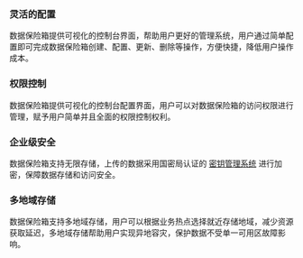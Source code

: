 ### 灵活的配置
数据保险箱提供可视化的控制台界面，帮助用户更好的管理系统，用户通过简单配置即可完成数据保险箱创建、配置、更新、删除等操作，方便快捷，降低用户操作成本。

### 权限控制
数据保险箱提供可视化的控制台配置界面，用户可以对数据保险箱的访问权限进行管理，赋予用户简单并且全面的权限控制权利。

### 企业级安全
数据保险箱支持无限存储，上传的数据采用国密局认证的 [密钥管理系统](https://cloud.tencent.com/document/product/573/8780) 进行加密，保障数据存储和访问安全。

### 多地域存储
数据保险箱支持多地域存储，用户可以根据业务热点选择就近存储地域，减少资源获取延迟，多地域存储帮助用户实现异地容灾，保护数据不受单一可用区故障影响。


